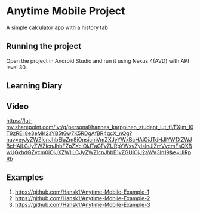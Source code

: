 # Anytime Mobile Project

A simple calculator app with a history tab

## Running the project
Open the project in Android Studio and run it using Nexus 4(AVD) with API level 30.

## Learning Diary

## Video
https://lut-my.sharepoint.com/:v:/g/personal/hannes_karppinen_student_lut_fi/EXjm_I0T9zREii8e3eMK2aYB5tGw7K5RDgAfBR4qcX_nQg?nav=eyJyZWZlcnJhbEluZm8iOnsicmVmZXJyYWxBcHAiOiJTdHJlYW1XZWJBcHAiLCJyZWZlcnJhbFZpZXciOiJTaGFyZURpYWxvZyIsInJlZmVycmFsQXBwUGxhdGZvcm0iOiJXZWIiLCJyZWZlcnJhbE1vZGUiOiJ2aWV3In19&e=UiRpRb

## Examples
1. https://github.com/Hansk1/Anytime-Mobile-Example-1
2. https://github.com/Hansk1/Anytime-Mobile-Example-2
3. https://github.com/Hansk1/Anytime-Mobile-Example-3
